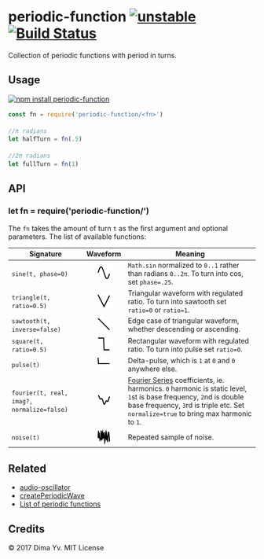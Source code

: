 # periodic-function [![unstable](https://img.shields.io/badge/stability-unstable-green.svg)](http://github.com/badges/stability-badges) [![Build Status](https://img.shields.io/travis/dfcreative/periodic-function.svg)](https://travis-ci.org/dfcreative/periodic-function)

Collection of periodic functions with period in turns.

## Usage

[![npm install periodic-function](https://nodei.co/npm/periodic-function.png?mini=true)](https://npmjs.org/package/periodic-function/)

```js
const fn = require('periodic-function/<fn>')

//π radians
let halfTurn = fn(.5)

//2π radians
let fullTurn = fn(1)
```

## API

### let fn = require('periodic-function/<fn>')

The `fn` takes the amount of turn `t` as the first argument and optional parameters. The list of available functions:

| Signature | Waveform | Meaning |
---|:---:|---|
| `sine(t, phase=0)` | ![sine](https://raw.githubusercontent.com/dfcreative/periodic-function/master/sine.png) | `Math.sin` normalized to `0..1` rather than radians `0..2π`. To turn into cos, set `phase=.25`. |
| `triangle(t, ratio=0.5)` | ![triangle](https://raw.githubusercontent.com/dfcreative/periodic-function/master/triangle.png) | Triangular waveform with regulated ratio. To turn into sawtooth set `ratio=0` or `ratio=1`. |
| `sawtooth(t, inverse=false)` | ![sawtooth](https://raw.githubusercontent.com/dfcreative/periodic-function/master/sawtooth.png) | Edge case of triangular waveform, whether descending or ascending. |
| `square(t, ratio=0.5)` | ![square](https://raw.githubusercontent.com/dfcreative/periodic-function/master/square.png) | Rectangular waveform with regulated ratio. To turn into pulse set `ratio=0`. |
| `pulse(t)` | ![pulse](https://raw.githubusercontent.com/dfcreative/periodic-function/master/pulse.png) | Delta-pulse, which is `1` at `0` and `0` anywhere else. |
| `fourier(t, real, imag?, normalize=false)` | ![fourier](https://raw.githubusercontent.com/dfcreative/periodic-function/master/fourier.png) | [Fourier Series](https://en.wikipedia.org/wiki/Fourier_series) coefficients, ie. harmonics. `0` harmonic is static level, `1`st is base frequency, `2`nd is double base frequency, `3`rd is triple etc. Set `normalize=true` to bring max harmonic to `1`. |
| `noise(t)` | ![noise](https://raw.githubusercontent.com/dfcreative/periodic-function/master/noise.png) | Repeated sample of noise. |

## Related

* [audio-oscillator](https://github.com/audiojs/audio-oscillator)
* [createPeriodicWave](https://developer.mozilla.org/en-US/docs/Web/API/AudioContext/createPeriodicWave)
* [List of periodic functions](https://en.wikipedia.org/wiki/List_of_periodic_functions)

## Credits

© 2017 Dima Yv. MIT License
